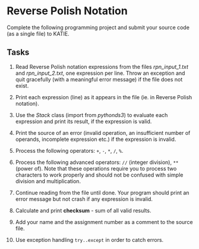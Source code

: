 # Reverse Polish Notation

Complete the following programming project and submit your source code (as a single file) to KATIE.

## Tasks

1. Read Reverse Polish notation expressions from the files *rpn_input_1.txt* and *rpn_input_2.txt*, one expression per line. Throw an exception and quit gracefully (with a meaningful error message) if the file does not exist.

1. Print each expression (line) as it appears in the file (ie. in Reverse Polish notation).

1. Use the *Stack* class (import from *pythonds3*) to evaluate each expression and print its result, if the expression is valid.

1. Print the source of an error (invalid operation, an insufficient number of operands, incomplete expression etc.) if the expression is invalid.

1. Process the following operators: `+`, `-`, `*`, `/`, `%`.

1. Process the following advanced operators: `//` (integer division), `**` (power of). Note that these operations require you to process two characters to work properly and should not be confused with simple division and multiplication.

1. Continue reading from the file until done. Your program should print an error message but not crash if any expression is invalid.

1. Calculate and print **checksum** - sum of all valid results.

1. Add your name and the assignment number as a comment to the source file.

1. Use exception handling `try..except` in order to catch errors.
